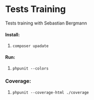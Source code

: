 # Tests Training
Tests training with Sebastian Bergmann

#### Install:
1. `composer upadate`

#### Run:
1. `phpunit --colors`

### Coverage:
1. `phpunit --coverage-html ./coverage`
